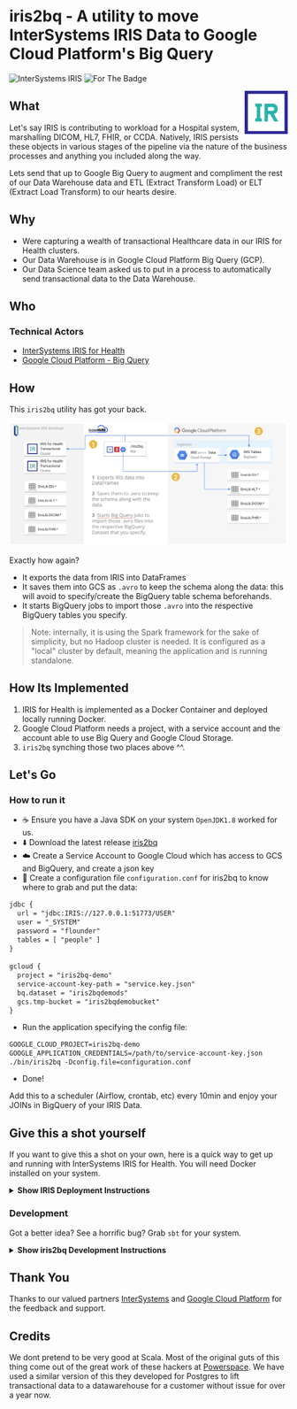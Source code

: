 # iris2bq - A utility to move InterSystems IRIS Data to Google Cloud Platform's Big Query
<img src="https://img.shields.io/badge/InterSystems-iris-turquoise.svg?longCache=true&amp;style=for-the-badge" alt="InterSystems IRIS" style="margin-bottom: -8px"> <img src="https://img.shields.io/badge/gcp-Big%20Query-blue.svg?longCache=true&amp;style=for-the-badge" alt="For The Badge" style="margin-bottom: -8px"><br/>

<img src="docs/assets/Deck-Gif.gif" align="right">

## What
Let's say IRIS is contributing to workload for a Hospital system, marshalling DICOM, HL7, FHIR, or CCDA.  Natively, IRIS persists these objects in various stages of the pipeline via the nature of the business processes and anything you included along the way.

Lets send that up to Google Big Query to augment and compliment the rest of our Data Warehouse data and ETL (Extract Transform Load) or ELT (Extract Load Transform) to our hearts desire.


## Why
* Were capturing a wealth of transactional Healthcare data in our IRIS for Health clusters. 
* Our Data Warehouse is in Google Cloud Platform Big Query (GCP).
* Our Data Science team asked us to put in a process to automatically send transactional data to the Data Warehouse.

## Who

###  Technical Actors

* [InterSystems IRIS for Health](https://www.intersystems.com/resources/detail/intersystems-iris-for-health/)
* [Google Cloud Platform - Big Query](https://cloud.google.com/bigquery/)


## How
This `iris2bq` utility has got your back.
<p align="center">
  <img src="docs/assets/iris2bq-ra.png">
</p>

Exactly how again?
- It exports the data from IRIS into DataFrames
- It saves them into GCS as `.avro` to keep the schema along the data: this will avoid to specify/create the BigQuery table schema beforehands.
- It starts BigQuery jobs to import those `.avro` into the respective BigQuery tables you specify.

> Note: internally, it is using the Spark framework for the sake of simplicity, but no Hadoop cluster is needed. It is configured as a "local" cluster by default, meaning the application and is running standalone.

## How Its Implemented

1. IRIS for Health is implemented as a Docker Container and deployed locally running Docker.
2. Google Cloud Platform needs a project, with a service account and the account able to use Big Query and Google Cloud Storage.
3. `iris2bq` synching those two places above ^^.


## Let's Go

### How to run it
- :coffee: Ensure you have a Java SDK on your system `OpenJDK1.8` worked for us.
- :arrow_down: Download the latest release [iris2bq](https://github.com/basenube/iris2bq/releases/tag/v1.0.5)
- :cloud: Create a Service Account to Google Cloud which has access to GCS and BigQuery, and create a json key
- :page_facing_up: Create a configuration file `configuration.conf` for iris2bq to know where to grab and put the data:
```
jdbc {
  url = "jdbc:IRIS://127.0.0.1:51773/USER"
  user = "_SYSTEM"
  password = "flounder"
  tables = [ "people" ]
}

gcloud {
  project = "iris2bq-demo"
  service-account-key-path = "service.key.json"
  bq.dataset = "iris2bqdemods"
  gcs.tmp-bucket = "iris2bqdemobucket"
}

```
- Run the application specifying the config file:
```
GOOGLE_CLOUD_PROJECT=iris2bq-demo GOOGLE_APPLICATION_CREDENTIALS=/path/to/service-account-key.json ./bin/iris2bq -Dconfig.file=configuration.conf
```
- Done!

Add this to a scheduler (Airflow, crontab, etc) every 10min and enjoy your JOINs in BigQuery of your IRIS Data.


## Give this a shot yourself

If you want to give this a shot on your own, here is a quick way to get up and running with InterSystems IRIS for Health.  You will need Docker installed on your system.

<details><summary><b>Show IRIS Deployment Instructions</b></summary>

1. Build Container:

    ```sh
    $ cd demo
    $ bash iris-docker.sh

    ```

2. Create a GCP project with `Big Query` and `Google Cloud Storage` API's enabled:

    ```sh
    $ cd demo
    $ terraform init
    $ terraform plan
    $ terraform apply
    ```

</details>

### Development

Got a better idea?  See a horrific bug? Grab `sbt` for your system.

<details><summary><b>Show iris2bq Development Instructions</b></summary>

1. Build:

    ```sh
    $ git clone https://github.com/basenube/iris2bq.git
    $ cd iris2bq
    // Develop, Develop, Develop
    $ sbt stage
    ```


</details>


## Thank You

Thanks to our valued partners [InterSystems](https://www.intersystems.com) and [Google Cloud Platform](https://cloud.google.com) for the feedback and support.  

## Credits

We dont pretend to be very good at Scala.  Most of the original guts of this thing come out of the great work
of these hackers at [Powerspace](https://powerspace.com/en/).  We have used a similar version of this they developed for Postgres to lift transactional data to a datawarehouse for a customer without issue for over a year now.